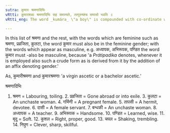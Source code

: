 ```yaml
---
sutra: कुमारः श्रमणादिभिः
vRtti: कुमारशब्दः श्रमणादिभिः सह समस्यते, तत्पुरुषश्च समासो भवति ॥
vRtti_eng: The word _kumára_ \"a boy\" is compounded with co-ordinate words _śramaná_ \"an ascetic,\" &c., and the compound is _Tat-purusha_.

---
```

In this list of श्रमणा and the rest, with the words which are feminine such as श्रमणा, प्रव्रजिता, कुलटा, the word कुमार must also be in the feminine gender; with the words which appear as masculine, e.g. अध्यापक, अभिरूपक, पण्डित the word कुमार must -also be masculine, because 'a _Prátipadika_ denotes, whenever it is employed also such a crude form as is derived from it by the addition of an affix denoting gender.'

As, कुमारीश्रमणा and कुमारश्रमणाः 'a virgin ascetic or a bachelor ascetic.'

श्रमणादिभिः

1. श्रमण = Labouring, toiling. 2. प्रव्रजिता = Gone abroad or into exile. 3. कुलटा = An unchaste woman. 4. गर्भिणी = A pregnant female. 5. तापसी = A hermit, devotee. 6. दासी = A female servant. 7. बन्धकी = An unchaste woman. 8. अध्यापक = A teacher. 9. अभिरूपक = Handsome. 10. पण्डित = Learned, wise. 11. मृदु = Soft. 12. कुशल = Right, proper, good. 13. चपल = Shaking, trembling. 14. निपुण = Clever, sharp, skillful. 